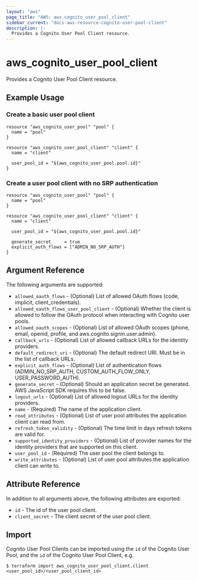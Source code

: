 ```yaml
---
layout: "aws"
page_title: "AWS: aws_cognito_user_pool_client"
sidebar_current: "docs-aws-resource-cognito-user-pool-client"
description: |-
  Provides a Cognito User Pool Client resource.
---
```


# aws_cognito_user_pool_client

Provides a Cognito User Pool Client resource.

## Example Usage

### Create a basic user pool client

```hcl
resource "aws_cognito_user_pool" "pool" {
  name = "pool"
}

resource "aws_cognito_user_pool_client" "client" {
  name = "client"

  user_pool_id = "${aws_cognito_user_pool.pool.id}"
}
```

### Create a user pool client with no SRP authentication
```hcl
resource "aws_cognito_user_pool" "pool" {
  name = "pool"
}

resource "aws_cognito_user_pool_client" "client" {
  name = "client"

  user_pool_id = "${aws_cognito_user_pool.pool.id}"

  generate_secret     = true
  explicit_auth_flows = ["ADMIN_NO_SRP_AUTH"]
}
```

## Argument Reference

The following arguments are supported:

* `allowed_oauth_flows` - (Optional) List of allowed OAuth flows (code, implicit, client_credentials).
* `allowed_oauth_flows_user_pool_client` - (Optional) Whether the client is allowed to follow the OAuth protocol when interacting with Cognito user pools.
* `allowed_oauth_scopes` - (Optional) List of allowed OAuth scopes (phone, email, openid, profile, and aws.cognito.signin.user.admin).
* `callback_urls` - (Optional) List of allowed callback URLs for the identity providers.
* `default_redirect_uri` - (Optional) The default redirect URI. Must be in the list of callback URLs.
* `explicit_auth_flows` - (Optional) List of authentication flows (ADMIN_NO_SRP_AUTH, CUSTOM_AUTH_FLOW_ONLY, USER_PASSWORD_AUTH).
* `generate_secret` - (Optional) Should an application secret be generated. AWS JavaScript SDK requires this to be false.
* `logout_urls` - (Optional) List of allowed logout URLs for the identity providers.
* `name` - (Required) The name of the application client.
* `read_attributes` - (Optional) List of user pool attributes the application client can read from.
* `refresh_token_validity` - (Optional) The time limit in days refresh tokens are valid for.
* `supported_identity_providers` - (Optional) List of provider names for the identity providers that are supported on this client.
* `user_pool_id` - (Required) The user pool the client belongs to.
* `write_attributes` - (Optional) List of user pool attributes the application client can write to.

## Attribute Reference

In addition to all arguments above, the following attributes are exported:

* `id` - The id of the user pool client.
* `client_secret` - The client secret of the user pool client.

## Import

Cognito User Pool Clients can be imported using the `id` of the Cognito User Pool, and the `id` of the Cognito User Pool Client, e.g.

```
$ terraform import aws_cognito_user_pool_client.client <user_pool_id>/<user_pool_client_id>
```
